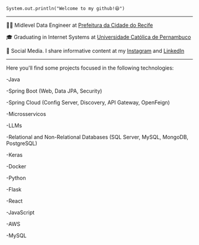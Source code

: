 
<code>System.out.println("Welcome to my github!😆")</code>
<hr>

<p>👨‍💻 Midlevel Data Engineer at <a href="https://www2.recife.pe.gov.br/" target="blank_">Prefeitura da Cidade do Recife</a></p>
<p>🎓 Graduating in Internet Systems at <a href="https://portal.unicap.br/" target="blank_">Universidade Católica de Pernambuco</a></p>
<p>🎥 Social Media. I share informative content at my <a href="https://www.instagram.com/taryjunioor/" target="_blank">Instagram</a> and <a href="https://www.linkedin.com/in/tary-nascimento-r-junior/" target="_blank">LinkedIn</a></p>
<hr>

Here you'll find some projects focused in the following technologies:
<p>-Java</p> 
<p>-Spring Boot (Web, Data JPA, Security)</p>
<p>-Spring Cloud (Config Server, Discovery, API Gateway, OpenFeign)</p>
<p>-Microsservicos</p>
<p>-LLMs</p>
<p>-Relational and Non-Relational Databases (SQL Server, MySQL, MongoDB, PostgreSQL)</p>
<p>-Keras</p>
<p>-Docker</p>
<p>-Python</p>
<p>-Flask</p>
<p>-React</p>
<p>-JavaScript</p>
<p>-AWS</p>
<p>-MySQL</p>







    

